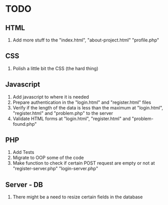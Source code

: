 # TODO

## HTML

1. Add more stuff to the "index.html", "about-project.html" "profile.php"

## CSS

1. Polish a little bit the CSS (the hard thing)

## Javascript

1. Add javascript to where it is needed
2. Prepare authentication in the "login.html" and "register.html" files
3. Verify if the length of the data is less than the maximum at "login.html", "register.html" and "problem.php" to the server
4. Validate HTML forms at "login.html", "register.html" and "problem-found.php"

## PHP

1. Add Tests
2. Migrate to OOP some of the code
4. Make function to check if certain POST request are empty or not at "register-server.php" "login-server.php"

## Server - DB

1. There might be a need to resize certain fields in the database
